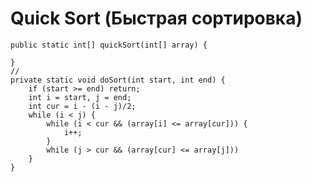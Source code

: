 # Quick Sort (Быстрая сортировка)

    public static int[] quickSort(int[] array) {
        
    }
    //
    private static void doSort(int start, int end) {
        if (start >= end) return;
        int i = start, j = end;
        int cur = i - (i - j)/2;
        while (i < j) {
            while (i < cur && (array[i] <= array[cur])) {
                i++;
            }
            while (j > cur && (array[cur] <= array[j]))
        }
    }
